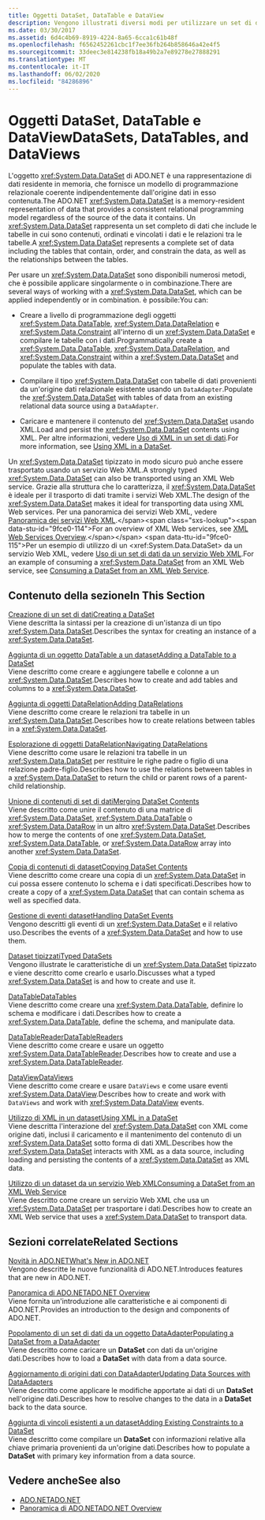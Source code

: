 ```yaml
---
title: Oggetti DataSet, DataTable e DataView
description: Vengono illustrati diversi modi per utilizzare un set di dati ADO.NET, una rappresentazione di dati residente in memoria che fornisce un modello di programmazione relazionale coerente.
ms.date: 03/30/2017
ms.assetid: 6d4c4b69-8919-4224-8a65-6cca1c61b48f
ms.openlocfilehash: f6562452261cbc1f7ee36fb264b858646a42e4f5
ms.sourcegitcommit: 33deec3e814238fb18a49b2a7e89278e27888291
ms.translationtype: MT
ms.contentlocale: it-IT
ms.lasthandoff: 06/02/2020
ms.locfileid: "84286896"
---
```

# <a name="datasets-datatables-and-dataviews"></a><span data-ttu-id="9fce0-103">Oggetti DataSet, DataTable e DataView</span><span class="sxs-lookup"><span data-stu-id="9fce0-103">DataSets, DataTables, and DataViews</span></span>
<span data-ttu-id="9fce0-104">L'oggetto <xref:System.Data.DataSet> di ADO.NET è una rappresentazione di dati residente in memoria, che fornisce un modello di programmazione relazionale coerente indipendentemente dall'origine dati in esso contenuta.</span><span class="sxs-lookup"><span data-stu-id="9fce0-104">The ADO.NET <xref:System.Data.DataSet> is a memory-resident representation of data that provides a consistent relational programming model regardless of the source of the data it contains.</span></span> <span data-ttu-id="9fce0-105">Un <xref:System.Data.DataSet> rappresenta un set completo di dati che include le tabelle in cui sono contenuti, ordinati e vincolati i dati e le relazioni tra le tabelle.</span><span class="sxs-lookup"><span data-stu-id="9fce0-105">A <xref:System.Data.DataSet> represents a complete set of data including the tables that contain, order, and constrain the data, as well as the relationships between the tables.</span></span>  
  
 <span data-ttu-id="9fce0-106">Per usare un <xref:System.Data.DataSet> sono disponibili numerosi metodi, che è possibile applicare singolarmente o in combinazione.</span><span class="sxs-lookup"><span data-stu-id="9fce0-106">There are several ways of working with a <xref:System.Data.DataSet>, which can be applied independently or in combination.</span></span> <span data-ttu-id="9fce0-107">è possibile:</span><span class="sxs-lookup"><span data-stu-id="9fce0-107">You can:</span></span>  
  
- <span data-ttu-id="9fce0-108">Creare a livello di programmazione degli oggetti <xref:System.Data.DataTable>, <xref:System.Data.DataRelation> e <xref:System.Data.Constraint> all'interno di un <xref:System.Data.DataSet> e compilare le tabelle con i dati.</span><span class="sxs-lookup"><span data-stu-id="9fce0-108">Programmatically create a <xref:System.Data.DataTable>, <xref:System.Data.DataRelation>, and <xref:System.Data.Constraint> within a <xref:System.Data.DataSet> and populate the tables with data.</span></span>  
  
- <span data-ttu-id="9fce0-109">Compilare il tipo <xref:System.Data.DataSet> con tabelle di dati provenienti da un'origine dati relazionale esistente usando un `DataAdapter`.</span><span class="sxs-lookup"><span data-stu-id="9fce0-109">Populate the <xref:System.Data.DataSet> with tables of data from an existing relational data source using a `DataAdapter`.</span></span>  
  
- <span data-ttu-id="9fce0-110">Caricare e mantenere il contenuto del <xref:System.Data.DataSet> usando XML.</span><span class="sxs-lookup"><span data-stu-id="9fce0-110">Load and persist the <xref:System.Data.DataSet> contents using XML.</span></span> <span data-ttu-id="9fce0-111">Per altre informazioni, vedere [Uso di XML in un set di dati](using-xml-in-a-dataset.md).</span><span class="sxs-lookup"><span data-stu-id="9fce0-111">For more information, see [Using XML in a DataSet](using-xml-in-a-dataset.md).</span></span>  
  
 <span data-ttu-id="9fce0-112">Un <xref:System.Data.DataSet> tipizzato in modo sicuro può anche essere trasportato usando un servizio Web XML.</span><span class="sxs-lookup"><span data-stu-id="9fce0-112">A strongly typed <xref:System.Data.DataSet> can also be transported using an XML Web service.</span></span> <span data-ttu-id="9fce0-113">Grazie alla struttura che lo caratterizza, il <xref:System.Data.DataSet> è ideale per il trasporto di dati tramite i servizi Web XML.</span><span class="sxs-lookup"><span data-stu-id="9fce0-113">The design of the <xref:System.Data.DataSet> makes it ideal for transporting data using XML Web services.</span></span> <span data-ttu-id="9fce0-114">Per una panoramica dei servizi Web XML, vedere [Panoramica dei servizi Web XML](https://docs.microsoft.com/previous-versions/dotnet/netframework-4.0/w9fdtx28(v=vs.100)).</span><span class="sxs-lookup"><span data-stu-id="9fce0-114">For an overview of XML Web services, see [XML Web Services Overview](https://docs.microsoft.com/previous-versions/dotnet/netframework-4.0/w9fdtx28(v=vs.100)).</span></span> <span data-ttu-id="9fce0-115">Per un esempio di utilizzo di un <xref:System.Data.DataSet> da un servizio Web XML, vedere [Uso di un set di dati da un servizio Web XML](consuming-a-dataset-from-an-xml-web-service.md).</span><span class="sxs-lookup"><span data-stu-id="9fce0-115">For an example of consuming a <xref:System.Data.DataSet> from an XML Web service, see [Consuming a DataSet from an XML Web Service](consuming-a-dataset-from-an-xml-web-service.md).</span></span>  
  
## <a name="in-this-section"></a><span data-ttu-id="9fce0-116">Contenuto della sezione</span><span class="sxs-lookup"><span data-stu-id="9fce0-116">In This Section</span></span>  
 [<span data-ttu-id="9fce0-117">Creazione di un set di dati</span><span class="sxs-lookup"><span data-stu-id="9fce0-117">Creating a DataSet</span></span>](creating-a-dataset.md)  
 <span data-ttu-id="9fce0-118">Viene descritta la sintassi per la creazione di un'istanza di un tipo <xref:System.Data.DataSet>.</span><span class="sxs-lookup"><span data-stu-id="9fce0-118">Describes the syntax for creating an instance of a <xref:System.Data.DataSet>.</span></span>  
  
 [<span data-ttu-id="9fce0-119">Aggiunta di un oggetto DataTable a un dataset</span><span class="sxs-lookup"><span data-stu-id="9fce0-119">Adding a DataTable to a DataSet</span></span>](adding-a-datatable-to-a-dataset.md)  
 <span data-ttu-id="9fce0-120">Viene descritto come creare e aggiungere tabelle e colonne a un <xref:System.Data.DataSet>.</span><span class="sxs-lookup"><span data-stu-id="9fce0-120">Describes how to create and add tables and columns to a <xref:System.Data.DataSet>.</span></span>  
  
 [<span data-ttu-id="9fce0-121">Aggiunta di oggetti DataRelation</span><span class="sxs-lookup"><span data-stu-id="9fce0-121">Adding DataRelations</span></span>](adding-datarelations.md)  
 <span data-ttu-id="9fce0-122">Viene descritto come creare le relazioni tra tabelle in un <xref:System.Data.DataSet>.</span><span class="sxs-lookup"><span data-stu-id="9fce0-122">Describes how to create relations between tables in a <xref:System.Data.DataSet>.</span></span>  
  
 [<span data-ttu-id="9fce0-123">Esplorazione di oggetti DataRelation</span><span class="sxs-lookup"><span data-stu-id="9fce0-123">Navigating DataRelations</span></span>](navigating-datarelations.md)  
 <span data-ttu-id="9fce0-124">Viene descritto come usare le relazioni tra tabelle in un <xref:System.Data.DataSet> per restituire le righe padre o figlio di una relazione padre-figlio.</span><span class="sxs-lookup"><span data-stu-id="9fce0-124">Describes how to use the relations between tables in a <xref:System.Data.DataSet> to return the child or parent rows of a parent-child relationship.</span></span>  
  
 [<span data-ttu-id="9fce0-125">Unione di contenuti di set di dati</span><span class="sxs-lookup"><span data-stu-id="9fce0-125">Merging DataSet Contents</span></span>](merging-dataset-contents.md)  
 <span data-ttu-id="9fce0-126">Viene descritto come unire il contenuto di una matrice di <xref:System.Data.DataSet>, <xref:System.Data.DataTable> o <xref:System.Data.DataRow> in un altro <xref:System.Data.DataSet>.</span><span class="sxs-lookup"><span data-stu-id="9fce0-126">Describes how to merge the contents of one <xref:System.Data.DataSet>, <xref:System.Data.DataTable>, or <xref:System.Data.DataRow> array into another <xref:System.Data.DataSet>.</span></span>  
  
 [<span data-ttu-id="9fce0-127">Copia di contenuti di dataset</span><span class="sxs-lookup"><span data-stu-id="9fce0-127">Copying DataSet Contents</span></span>](copying-dataset-contents.md)  
 <span data-ttu-id="9fce0-128">Viene descritto come creare una copia di un <xref:System.Data.DataSet> in cui possa essere contenuto lo schema e i dati specificati.</span><span class="sxs-lookup"><span data-stu-id="9fce0-128">Describes how to create a copy of a <xref:System.Data.DataSet> that can contain schema as well as specified data.</span></span>  
  
 [<span data-ttu-id="9fce0-129">Gestione di eventi dataset</span><span class="sxs-lookup"><span data-stu-id="9fce0-129">Handling DataSet Events</span></span>](handling-dataset-events.md)  
 <span data-ttu-id="9fce0-130">Vengono descritti gli eventi di un <xref:System.Data.DataSet> e il relativo uso.</span><span class="sxs-lookup"><span data-stu-id="9fce0-130">Describes the events of a <xref:System.Data.DataSet> and how to use them.</span></span>  
  
 [<span data-ttu-id="9fce0-131">Dataset tipizzati</span><span class="sxs-lookup"><span data-stu-id="9fce0-131">Typed DataSets</span></span>](typed-datasets.md)  
 <span data-ttu-id="9fce0-132">Vengono illustrate le caratteristiche di un <xref:System.Data.DataSet> tipizzato e viene descritto come crearlo e usarlo.</span><span class="sxs-lookup"><span data-stu-id="9fce0-132">Discusses what a typed <xref:System.Data.DataSet> is and how to create and use it.</span></span>  
  
 [<span data-ttu-id="9fce0-133">DataTable</span><span class="sxs-lookup"><span data-stu-id="9fce0-133">DataTables</span></span>](datatables.md)  
 <span data-ttu-id="9fce0-134">Viene descritto come creare una <xref:System.Data.DataTable>, definire lo schema e modificare i dati.</span><span class="sxs-lookup"><span data-stu-id="9fce0-134">Describes how to create a <xref:System.Data.DataTable>, define the schema, and manipulate data.</span></span>  
  
 [<span data-ttu-id="9fce0-135">DataTableReader</span><span class="sxs-lookup"><span data-stu-id="9fce0-135">DataTableReaders</span></span>](datatablereaders.md)  
 <span data-ttu-id="9fce0-136">Viene descritto come creare e usare un oggetto <xref:System.Data.DataTableReader>.</span><span class="sxs-lookup"><span data-stu-id="9fce0-136">Describes how to create and use a <xref:System.Data.DataTableReader>.</span></span>  
  
 [<span data-ttu-id="9fce0-137">DataView</span><span class="sxs-lookup"><span data-stu-id="9fce0-137">DataViews</span></span>](dataviews.md)  
 <span data-ttu-id="9fce0-138">Viene descritto come creare e usare `DataViews` e come usare eventi <xref:System.Data.DataView>.</span><span class="sxs-lookup"><span data-stu-id="9fce0-138">Describes how to create and work with `DataViews` and work with <xref:System.Data.DataView> events.</span></span>  
  
 [<span data-ttu-id="9fce0-139">Utilizzo di XML in un dataset</span><span class="sxs-lookup"><span data-stu-id="9fce0-139">Using XML in a DataSet</span></span>](using-xml-in-a-dataset.md)  
 <span data-ttu-id="9fce0-140">Viene descritta l'interazione del <xref:System.Data.DataSet> con XML come origine dati, inclusi il caricamento e il mantenimento del contenuto di un <xref:System.Data.DataSet> sotto forma di dati XML.</span><span class="sxs-lookup"><span data-stu-id="9fce0-140">Describes how the <xref:System.Data.DataSet> interacts with XML as a data source, including loading and persisting the contents of a <xref:System.Data.DataSet> as XML data.</span></span>  
  
 [<span data-ttu-id="9fce0-141">Utilizzo di un dataset da un servizio Web XML</span><span class="sxs-lookup"><span data-stu-id="9fce0-141">Consuming a DataSet from an XML Web Service</span></span>](consuming-a-dataset-from-an-xml-web-service.md)  
 <span data-ttu-id="9fce0-142">Viene descritto come creare un servizio Web XML che usa un <xref:System.Data.DataSet> per trasportare i dati.</span><span class="sxs-lookup"><span data-stu-id="9fce0-142">Describes how to create an XML Web service that uses a <xref:System.Data.DataSet> to transport data.</span></span>  
  
## <a name="related-sections"></a><span data-ttu-id="9fce0-143">Sezioni correlate</span><span class="sxs-lookup"><span data-stu-id="9fce0-143">Related Sections</span></span>  
 [<span data-ttu-id="9fce0-144">Novità in ADO.NET</span><span class="sxs-lookup"><span data-stu-id="9fce0-144">What's New in ADO.NET</span></span>](../whats-new.md)  
 <span data-ttu-id="9fce0-145">Vengono descritte le nuove funzionalità di ADO.NET.</span><span class="sxs-lookup"><span data-stu-id="9fce0-145">Introduces features that are new in ADO.NET.</span></span>  
  
 [<span data-ttu-id="9fce0-146">Panoramica di ADO.NET</span><span class="sxs-lookup"><span data-stu-id="9fce0-146">ADO.NET Overview</span></span>](../ado-net-overview.md)  
 <span data-ttu-id="9fce0-147">Viene fornita un'introduzione alle caratteristiche e ai componenti di ADO.NET.</span><span class="sxs-lookup"><span data-stu-id="9fce0-147">Provides an introduction to the design and components of ADO.NET.</span></span>  
  
 [<span data-ttu-id="9fce0-148">Popolamento di un set di dati da un oggetto DataAdapter</span><span class="sxs-lookup"><span data-stu-id="9fce0-148">Populating a DataSet from a DataAdapter</span></span>](../populating-a-dataset-from-a-dataadapter.md)  
 <span data-ttu-id="9fce0-149">Viene descritto come caricare un **DataSet** con dati da un'origine dati.</span><span class="sxs-lookup"><span data-stu-id="9fce0-149">Describes how to load a **DataSet** with data from a data source.</span></span>  
  
 [<span data-ttu-id="9fce0-150">Aggiornamento di origini dati con DataAdapter</span><span class="sxs-lookup"><span data-stu-id="9fce0-150">Updating Data Sources with DataAdapters</span></span>](../updating-data-sources-with-dataadapters.md)  
 <span data-ttu-id="9fce0-151">Viene descritto come applicare le modifiche apportate ai dati di un **DataSet** nell'origine dati.</span><span class="sxs-lookup"><span data-stu-id="9fce0-151">Describes how to resolve changes to the data in a **DataSet** back to the data source.</span></span>  
  
 [<span data-ttu-id="9fce0-152">Aggiunta di vincoli esistenti a un dataset</span><span class="sxs-lookup"><span data-stu-id="9fce0-152">Adding Existing Constraints to a DataSet</span></span>](../adding-existing-constraints-to-a-dataset.md)  
 <span data-ttu-id="9fce0-153">Viene descritto come compilare un **DataSet** con informazioni relative alla chiave primaria provenienti da un'origine dati.</span><span class="sxs-lookup"><span data-stu-id="9fce0-153">Describes how to populate a **DataSet** with primary key information from a data source.</span></span>  
  
## <a name="see-also"></a><span data-ttu-id="9fce0-154">Vedere anche</span><span class="sxs-lookup"><span data-stu-id="9fce0-154">See also</span></span>

- [<span data-ttu-id="9fce0-155">ADO.NET</span><span class="sxs-lookup"><span data-stu-id="9fce0-155">ADO.NET</span></span>](../index.md)
- [<span data-ttu-id="9fce0-156">Panoramica di ADO.NET</span><span class="sxs-lookup"><span data-stu-id="9fce0-156">ADO.NET Overview</span></span>](../ado-net-overview.md)
